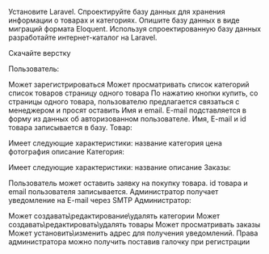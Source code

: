 Установите Laravel.
Спроектируйте базу данных для хранения информации о товарах и категориях.
Опишите базу данных в виде миграций формата Eloquent.
Используя спроектированную базу данных разработайте интернет-каталог на Laravel.

Скачайте верстку

Пользователь:

Может зарегистрироваться
Может просматривать
список категорий
список товаров
страницу одного товара
По нажатию кнопки купить, со страницы одного товара, пользователю предлагается связаться с менеджером и просят оставить Имя и email. E-mail подставляется в форму из данных об авторизованном пользователе. Имя, E-mail и id товара записывается в базу.
Товар:

Имеет следующие характеристики:
название
категория
цена
фотография
описание
Категория:

Имеет следующие характеристики:
название
описание
Заказы:

Пользователь может оставить заявку на покупку товара. id товара и email пользователя записывается.
Администратор получает уведомление на E-mail через SMTP
Администратор:

Может создавать\редактирование\удалять категории
Может создавать\редактировать\удалять товары
Может просматривать заказы
Может установить\изменить адрес для получения уведомлений.
Права администратора можно получить поставив галочку при регистрации
